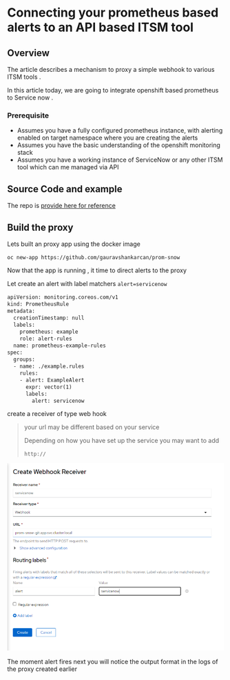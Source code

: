 # Connecting your prometheus based alerts to an API based ITSM tool

## Overview

The article describes a mechanism to proxy a simple webhook to various ITSM tools .

In this article today, we are going to integrate openshift based prometheus to Service now .

### Prerequisite

- Assumes you have a fully configured prometheus instance, with alerting enabled on target namespace where you are creating the alerts
- Assumes you have the basic understanding of the openshift monitoring stack
- Assumes you have a working instance of ServiceNow or any other ITSM tool which can me managed via API

## Source Code and example

The repo is [provide here for reference](https://github.com/gauravshankarcan/prom-snow)

## Build the proxy

Lets built an proxy app using the docker image

```
oc new-app https://github.com/gauravshankarcan/prom-snow
```

Now that the app is running , it time to direct alerts to the proxy

Let create an alert with label matchers  ``alert=servicenow``

```
apiVersion: monitoring.coreos.com/v1
kind: PrometheusRule
metadata:
  creationTimestamp: null
  labels:
    prometheus: example
    role: alert-rules
  name: prometheus-example-rules
spec:
  groups:
  - name: ./example.rules
    rules:
    - alert: ExampleAlert
      expr: vector(1)
      labels:
        alert: servicenow
```

create a receiver of type web hook  

> your url may be different based on your service
>
> Depending on how you have set up the service you may want to add
>
> ```
> http://
> ```

![](images/receiver.PNG)

The moment alert fires next you will notice the output format in the logs of the proxy created earlier

